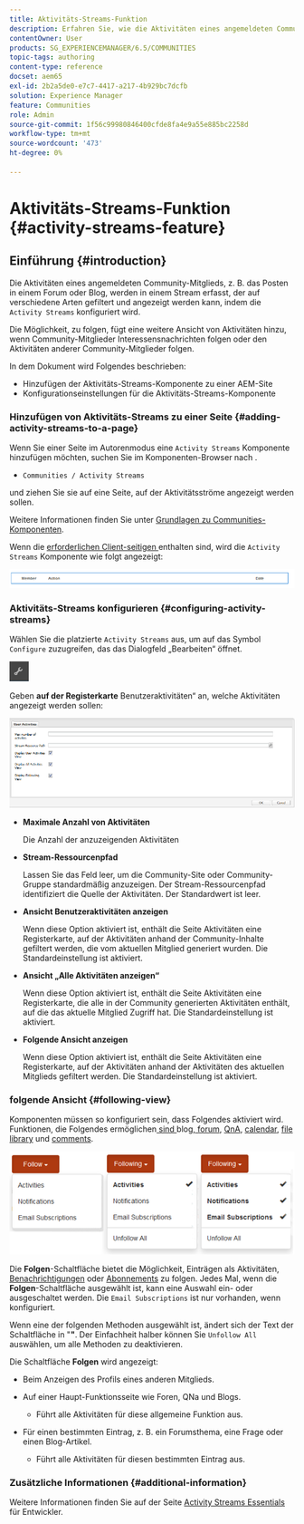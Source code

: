 ```yaml
---
title: Aktivitäts-Streams-Funktion
description: Erfahren Sie, wie die Aktivitäten eines angemeldeten Community-Mitglieds in einem Stream erfasst werden, den Sie mithilfe der Aktivitäts-Streams-Komponente filtern und anzeigen können.
contentOwner: User
products: SG_EXPERIENCEMANAGER/6.5/COMMUNITIES
topic-tags: authoring
content-type: reference
docset: aem65
exl-id: 2b2a5de0-e7c7-4417-a217-4b929bc7dcfb
solution: Experience Manager
feature: Communities
role: Admin
source-git-commit: 1f56c99980846400cfde8fa4e9a55e885bc2258d
workflow-type: tm+mt
source-wordcount: '473'
ht-degree: 0%

---
```


# Aktivitäts-Streams-Funktion {#activity-streams-feature}

## Einführung {#introduction}

Die Aktivitäten eines angemeldeten Community-Mitglieds, z. B. das Posten in einem Forum oder Blog, werden in einem Stream erfasst, der auf verschiedene Arten gefiltert und angezeigt werden kann, indem die `Activity Streams` konfiguriert wird.

Die Möglichkeit, zu folgen, fügt eine weitere Ansicht von Aktivitäten hinzu, wenn Community-Mitglieder Interessensnachrichten folgen oder den Aktivitäten anderer Community-Mitglieder folgen.

In dem Dokument wird Folgendes beschrieben:

* Hinzufügen der Aktivitäts-Streams-Komponente zu einer AEM-Site
* Konfigurationseinstellungen für die Aktivitäts-Streams-Komponente

### Hinzufügen von Aktivitäts-Streams zu einer Seite {#adding-activity-streams-to-a-page}

Wenn Sie einer Seite im Autorenmodus eine `Activity Streams` Komponente hinzufügen möchten, suchen Sie im Komponenten-Browser nach .

* `Communities / Activity Streams`

und ziehen Sie sie auf eine Seite, auf der Aktivitätsströme angezeigt werden sollen.

Weitere Informationen finden Sie unter [Grundlagen zu Communities-Komponenten](/help/communities/basics.md).

Wenn die [erforderlichen Client-seitigen ](/help/communities/essentials-activities.md#essentials-for-client-side) enthalten sind, wird die `Activity Streams` Komponente wie folgt angezeigt:

![activity-streams](assets/activity-component.png)

### Aktivitäts-Streams konfigurieren {#configuring-activity-streams}

Wählen Sie die platzierte `Activity Streams` aus, um auf das Symbol `Configure` zuzugreifen, das das Dialogfeld „Bearbeiten“ öffnet.

![Konfigurieren](assets/configure-new.png)

Geben **auf der Registerkarte** Benutzeraktivitäten“ an, welche Aktivitäten angezeigt werden sollen:

![user-activities](assets/user-activities.png)

* **Maximale Anzahl von Aktivitäten**

  Die Anzahl der anzuzeigenden Aktivitäten

* **Stream-Ressourcenpfad**

  Lassen Sie das Feld leer, um die Community-Site oder Community-Gruppe standardmäßig anzuzeigen. Der Stream-Ressourcenpfad identifiziert die Quelle der Aktivitäten. Der Standardwert ist leer.

* **Ansicht Benutzeraktivitäten anzeigen**

  Wenn diese Option aktiviert ist, enthält die Seite Aktivitäten eine Registerkarte, auf der Aktivitäten anhand der Community-Inhalte gefiltert werden, die vom aktuellen Mitglied generiert wurden. Die Standardeinstellung ist aktiviert.

* **Ansicht „Alle Aktivitäten anzeigen“**

  Wenn diese Option aktiviert ist, enthält die Seite Aktivitäten eine Registerkarte, die alle in der Community generierten Aktivitäten enthält, auf die das aktuelle Mitglied Zugriff hat. Die Standardeinstellung ist aktiviert.

* **Folgende Ansicht anzeigen**

  Wenn diese Option aktiviert ist, enthält die Seite Aktivitäten eine Registerkarte, auf der Aktivitäten anhand der Aktivitäten des aktuellen Mitglieds gefiltert werden. Die Standardeinstellung ist aktiviert.

### folgende Ansicht {#following-view}

Komponenten müssen so konfiguriert sein, dass Folgendes aktiviert wird. Funktionen, die Folgendes ermöglichen[ sind ](/help/communities/blog-feature.md)blog[, forum](/help/communities/forum.md), [QnA](/help/communities/working-with-qna.md), [calendar](/help/communities/calendar.md), [file library](/help/communities/file-library.md) und [comments](/help/communities/comments.md).

![folgende Ansicht](assets/following-activities.png)

Die **Folgen**-Schaltfläche bietet die Möglichkeit, Einträgen als Aktivitäten, [Benachrichtigungen](/help/communities/notifications.md) oder [Abonnements](/help/communities/subscriptions.md) zu folgen. Jedes Mal, wenn die **Folgen**-Schaltfläche ausgewählt ist, kann eine Auswahl ein- oder ausgeschaltet werden. Die `Email Subscriptions` ist nur vorhanden, wenn konfiguriert.

Wenn eine der folgenden Methoden ausgewählt ist, ändert sich der Text der Schaltfläche in &quot;**&quot;**. Der Einfachheit halber können Sie `Unfollow All` auswählen, um alle Methoden zu deaktivieren.

Die Schaltfläche **Folgen** wird angezeigt:

* Beim Anzeigen des Profils eines anderen Mitglieds.
* Auf einer Haupt-Funktionsseite wie Foren, QNa und Blogs.

   * Führt alle Aktivitäten für diese allgemeine Funktion aus.

* Für einen bestimmten Eintrag, z. B. ein Forumsthema, eine Frage oder einen Blog-Artikel.

   * Führt alle Aktivitäten für diesen bestimmten Eintrag aus.

### Zusätzliche Informationen {#additional-information}

Weitere Informationen finden Sie auf der Seite [Activity Streams Essentials](/help/communities/essentials-activities.md) für Entwickler.
